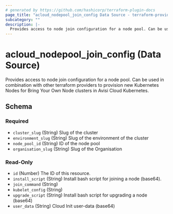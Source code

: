 ```yaml
---
# generated by https://github.com/hashicorp/terraform-plugin-docs
page_title: "acloud_nodepool_join_config Data Source - terraform-provider-acloud"
subcategory: ""
description: |-
  Provides access to node join configuration for a node pool. Can be used in combination with other terraform providers to provision new Kubernetes Nodes for Bring Your Own Node clusters in Avisi Cloud Kubernetes.
---
```


# acloud_nodepool_join_config (Data Source)

Provides access to node join configuration for a node pool. Can be used in combination with other terraform providers to provision new Kubernetes Nodes for Bring Your Own Node clusters in Avisi Cloud Kubernetes.



<!-- schema generated by tfplugindocs -->
## Schema

### Required

- `cluster_slug` (String) Slug of the cluster
- `environment_slug` (String) Slug of the environment of the cluster
- `node_pool_id` (String) ID of the node pool
- `organisation_slug` (String) Slug of the Organisation

### Read-Only

- `id` (Number) The ID of this resource.
- `install_script` (String) Install bash script for joining a node (base64).
- `join_command` (String)
- `kubelet_config` (String)
- `upgrade_script` (String) Install bash script for upgrading a node (base64)
- `user_data` (String) Cloud Init user-data (base64)
